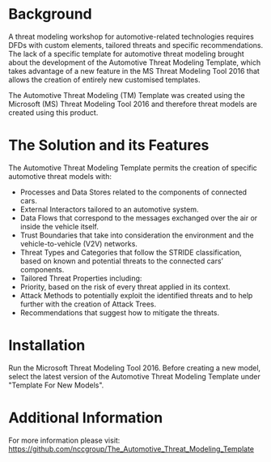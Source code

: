 # Background
A threat modeling workshop for automotive-related technologies requires DFDs with custom elements, tailored threats and specific recommendations. 
The lack of a specific template for automotive threat modeling brought about the development of the Automotive Threat Modeling Template, which takes advantage of a new feature in the MS Threat Modeling Tool 2016 that allows the creation of entirely new customised templates.

The Automotive Threat Modeling (TM) Template was created using the Microsoft (MS) Threat Modeling Tool 2016 and therefore threat models are created using this product.

# The Solution and its Features
The Automotive Threat Modeling Template permits the creation of specific automotive threat models with:
* Processes and Data Stores related to the components of connected cars.
* External Interactors tailored to an automotive system.
* Data Flows that correspond to the messages exchanged over the air or inside the vehicle itself.
* Trust Boundaries that take into consideration the environment and the vehicle-to-vehicle (V2V) networks.
* Threat Types and Categories that follow the STRIDE classification, based on known and potential threats to the connected cars’ components.
* Tailored Threat Properties including:
 * Priority, based on the risk of every threat applied in its context.
 * Attack Methods to potentially exploit the identified threats and to help further with the creation of Attack Trees.
 * Recommendations that suggest how to mitigate the threats.

# Installation
Run the Microsoft Threat Modeling Tool 2016.
Before creating a new model, select the latest version of the Automotive Threat Modeling Template under "Template For New Models". 

# Additional Information
For more information please visit:
https://github.com/nccgroup/The_Automotive_Threat_Modeling_Template
